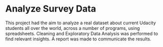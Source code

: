 # Analyze Survey Data
This project had the aim to analyze a real dataset about current Udacity students all over the world, across a number of programs, using spreadsheets.
Cleaning and Exploratory Data Analysis was performed to find relevant insights.
A report was made to communicate the results.
